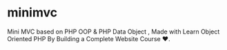# minimvc
Mini MVC based on PHP OOP &amp; PHP Data Object , Made with Learn Object Oriented PHP By Building a Complete Website Course ❤.

